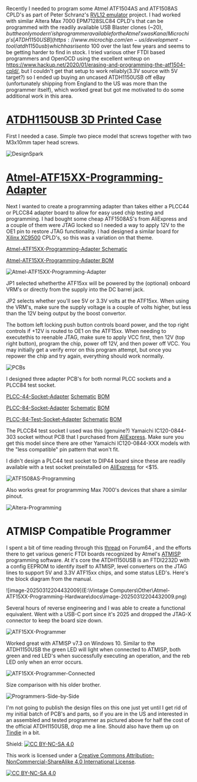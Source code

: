 Recently I needed to program some Atmel ATF1504AS and ATF1508AS CPLD's as part of Peter Schranz's [RVL12 emulator](https://www.5volts.ch/pages/rlv12v2/) project.  I had worked with similar Altera Max 7000 EPM7128SLC84 CPLD's that can be programmed with the readily available USB Blaster clones (~$20), but the only modern'ish programmer available for the Atmel's was Kana/Microchip's [ATDH1150USB](https://www.microchip.com/en-us/development-tool/atdh1150usb) which has risen to ~$100 over the last few years and seems to be getting harder to find in stock.  I tried various other FTDI based programmers and OpenOCD using the excellent writeup on https://www.hackup.net/2020/01/erasing-and-programming-the-atf1504-cpld/, but I couldn't get that setup to work reliably(3.3V source with 5V target?) so I ended up buying an uncased ATDH1150USB off eBay (unfortunately shipping from England to the US was more than the programmer itself), which worked great but got me motivated to do some additional work in this area.

# [ATDH1150USB 3D Printed Case](Atmel-ATDH1150USB-Case)

First I needed a case.  Simple two piece model that screws together with two M3x10mm taper head screws.

![DesignSpark](docs/DesignSpark.png)

# [Atmel-ATF15XX-Programming-Adapter](Atmel-ATF15XX-Programming-Adapter)

Next I wanted to create a programming adapter than takes either a PLCC44 or PLCC84 adapter board to allow for easy used chip testing and programming. I had bought some cheap ATF1508AS's from AliExpress and a couple of them were JTAG locked so I needed a way to apply 12V to the OE1 pin to restore JTAG functionality. I had designed a similar board for [Xilinx XC9500](https://github.com/djtersteegc/xilinx-xc9500xl-programming-adapter) CPLD's, so this was a variation on that theme.

[Atmel-ATF15XX-Programming-Adapter Schematic](https://djtersteegc.github.io/Atmel-ATF15XX-Programming-Hardware/Atmel-ATF15XX-Programming-Adapter-Schematic-v1.0.pdf)

[Atmel-ATF15XX-Programming-Adapter BOM](https://djtersteegc.github.io/Atmel-ATF15XX-Programming-Hardware/Atmel-ATF15XX-Programming-Adapter-ibom-v1.0.html)

![Atmel-ATF15XX-Programming-Adapter](docs/Atmel-ATF15XX-Programming-Adapter.jpg)

JP1 selected whetherthe ATF15xx will be powered by the (optional) onboard VRM's or directly from the supply into the DC barrel jack.

JP2 selects whether you'll see 5V or 3.3V volts at the ATF15xx.  When using the VRM's, make sure the supply voltage is a couple of volts higher, but less than the 12V being output by the boost convertor.

The bottom left locking push button controls board power, and the top right controls if +12V is routed to OE1 on the ATF15xx. When needing to executethis to reenable JTAG, make sure to apply VCC first, then 12V (top right button), program the chip, power off 12V, and then power off VCC. You may initially get a verify error on this program attempt, but once you repower the chip and try again, everything should work normally.

![PCBs](docs/PCBs.jpg)

I designed three adapter PCB's for both normal PLCC sockets and a PLCC84 test socket.  

[PLCC-44-Socket-Adapter](PLCC-44-Socket-Adapter)	[Schematic](https://djtersteegc.github.io/Atmel-ATF15XX-Programming-Hardware/PLCC-44-Socket-Adapter-Schematic-v1.0.pdf)	[BOM](https://djtersteegc.github.io/Atmel-ATF15XX-Programming-Hardware/PLCC-44-Socket-Adapter-ibom-v1.0.html)

[PLCC-84-Socket-Adapter](PLCC-84-Socket-Adapter)	[Schematic](https://djtersteegc.github.io/Atmel-ATF15XX-Programming-Hardware/PLCC-84-Socket-Adapter-Schematic-v1.0.pdf)	[BOM](https://djtersteegc.github.io/Atmel-ATF15XX-Programming-Hardware/PLCC-84-Socket-Adapter-ibom-v1.0.html)

[PLCC-84-Test-Socket-Adapter](PLCC-84-Test-Socket-Adapter)	[Schematic](https://djtersteegc.github.io/Atmel-ATF15XX-Programming-Hardware/PLCC-84-Test-Socket-Adapter-Schematic-v1.0.pdf)	[BOM](https://djtersteegc.github.io/Atmel-ATF15XX-Programming-Hardware/PLCC-84-Test-Socket-Adapter-ibom-v1.0.html)

The PLCC84 test socket I used was this (genuine?) Yamaichi IC120-0844-303 socket without PCB that I purchased from [AliExpress](https://www.aliexpress.us/item/3256806424159192.html).  Make sure you get this model since there are other Yamaichi IC120-0844-XXX models with the "less compatible" pin pattern that won't fit.

I didn't design a PLC44 test socket to DIP44 board since these are readily available with a test socket preinstalled on [AliExpress](https://www.aliexpress.us/item/3256807303077235.html) for <$15.

![ATF1508AS-Programming](docs/ATF1508AS-Programming.jpg)

Also works great for programming Max 7000's devices that share a similar pinout.

![Altera-Programming](docs/Altera-Programming.jpg)



# ATMISP Compatible Programmer

I spent a bit of time reading through this [thread](https://www.forum64.de/index.php?thread/94552-atf1504as-cpld-f%C3%BCr-fe3-%C3%BCber-jtag-programmieren/) on Forum64 , and the efforts there to get various generic FTDI boards recognized by Atmel's [ATMISP](https://www.microchip.com/en-us/development-tool/atmisp) programming software.  At it's core the ATDH1150USB is an FTDI2232D with a config EEPROM to identify itself to ATMISP, level converters on the JTAG lines to support 5V and 3.3V ATF15xx chips, and some status LED's.  Here's the block diagram from the manual.

![image-20250312204432009](E:\Vintage Computers\Other\Atmel-ATF15XX-Programming-Hardware\docs\image-20250312204432009.png)

Several hours of reverse engineering and I was able to create a functional equivalent.  Went with a USB-C port since it's 2025 and dropped the JTAG-X connector to keep the board size down.

![ATF15XX-Programmer](docs/ATF15XX-Programmer.jpg)

Worked great with ATMISP v7.3 on Windows 10.  Similar to the ATDH1150USB the green LED will light when connected to ATMISP, both green and red LED's when successfully executing an operation, and the reb LED only when an error occurs.

![ATF15XX-Programmer-Connected](docs/ATF15XX-Programmer-Connected.jpg)

Size comparison with his older brother.

![Programmers-Side-by-Side](docs/Programmers-Side-by-Side.jpg)

I'm not going to publish the design files on this one just yet until I get rid of my initial batch of PCB's and parts, so if you are in the US and interested in an assembled and tested programmer as pictured above for half the cost of the official ATDH1150USB, drop me a line.  Should also have them up on [Tindie](https://www.tindie.com/stores/tersteeg/) in a bit.

Shield: [![CC BY-NC-SA 4.0][cc-by-nc-sa-shield]][cc-by-nc-sa]

This work is licensed under a
[Creative Commons Attribution-NonCommercial-ShareAlike 4.0 International License][cc-by-nc-sa].

[![CC BY-NC-SA 4.0][cc-by-nc-sa-image]][cc-by-nc-sa]

[cc-by-nc-sa]: http://creativecommons.org/licenses/by-nc-sa/4.0/
[cc-by-nc-sa-image]: https://licensebuttons.net/l/by-nc-sa/4.0/88x31.png
[cc-by-nc-sa-shield]: https://img.shields.io/badge/License-CC%20BY--NC--SA%204.0-lightgrey.svg

